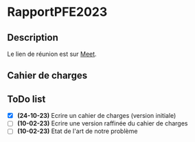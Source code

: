 # RapportPFE2023
## Description
Le lien de réunion est sur [Meet](https://meet.google.com/tri-azij-faw).
## Cahier de charges
## ToDo list
- [x] **(24-10-23)** Ecrire un cahier de charges (version initiale)
- [ ] **(10-02-23)** Ecrire une version raffinée du cahier de charges
- [ ] **(10-02-23)** Etat de l'art de notre problème